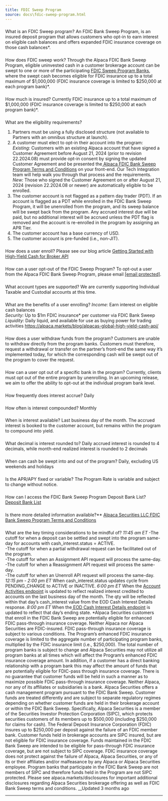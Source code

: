 ```yaml
---
title: FDIC Sweep Program
source: docs\fdic-sweep-program.html
---
```


### 
What is an FDIC Sweep program?
[](fdic-sweep-program.html#what-is-an-fdic-sweep-program)
An FDIC Bank Sweep Program, is an insured deposit program that allows customers who opt-in to earn interest on eligible cash balances and offers expanded FDIC insurance coverage on those cash balances*.
### 
How does FDIC sweep work?
[](fdic-sweep-program.html#how-does-fdic-sweep-work)
Through the Alpaca FDIC Bank Sweep Program, eligible uninvested cash in a customer brokerage account can be swept to one or more of the participating [FDIC Sweep Program Banks](https://alpaca.markets/deposit-bank-list), where the swept cash becomes eligible for FDIC insurance up to a total maximum of $1,000,000 (FDIC insurance coverage is limited to $250,000 at each program bank)*.
### 
How much is insured?
[](fdic-sweep-program.html#how-much-is-insured)
Currently FDIC insurance up to a total maximum of $1,000,000 (FDIC insurance coverage is limited to $250,000 at each program bank)*.
### 
What are the eligibility requirements?
[](fdic-sweep-program.html#what-are-the-eligibility-requirements)
1. Partners must be using a fully disclosed structure (not available to Partners with an omnibus structure at launch).
2. A customer must elect to opt-in their account into the program:  
_Existing:_ Customers with an existing Alpaca account that have signed a Customer Agreement before August 21, 2024 (prior to revision 22.2024.08) must provide opt-in consent by signing the updated Customer Agreement and be presented the[ Alpaca FDIC Bank Sweep Program Terms and Conditions](https://files.alpaca.markets/disclosures/Alpaca+FDIC+Bank+Sweep+Program+Terms+and+Conditions.pdf) on your front-end. Our Tech Integration team will help walk you through that process and the requirements.  
_New:_ Those who signed the Customer Agreement on or after August 21, 2024 (revision 22.2024.08 or newer) are automatically eligible to be enrolled.
3. The customer account is not flagged as a pattern day trader (PDT).
If an account is flagged as a PDT while enrolled in the FDIC Bank Sweep Program, it will be unenrolled from the program, and its sweep balance will be swept back from the program. Any accrued interest due will be paid, but no additional interest will be accrued unless the PDT flag is removed and the account is re-enrolled in the program by assigning an APR Tier.
4. The customer account has a base currency of USD.
5. The customer account is pre-funded (i.e., non-JIT).
### 
How does a user enroll?
[](fdic-sweep-program.html#how-does-a-user-enroll)
Please see our blog article [Getting Started with High-Yield Cash for Broker API](https://alpaca.markets/learn/getting-started-with-high-yield-cash-for-broker-api)
### 
How can a user opt-out of the FDIC Sweep Program?
[](fdic-sweep-program.html#how-can-a-user-opt-out-of-the-fdic-sweep-program)
To opt-out a user from the Alpaca FDIC Bank Sweep Program, please email [[email protected]](../cdn-cgi/l/email-protection.html#661513161609141226070a16070507480b07140d031215).
### 
What account types are supported?
[](fdic-sweep-program.html#what-account-types-are-supported)
We are currently supporting Individual Taxable and Custodial accounts at this time.
### 
What are the benefits of a user enrolling?
[](fdic-sweep-program.html#what-are-the-benefits-of-a-user-enrolling)
_Income:_ Earn interest on eligible cash balances  
_Security:_ Up to $1m FDIC insurance* per customer via FDIC Bank Sweep  
_Liquidity:_ Daily liquid, and available for use as buying power for trading activities
<https://alpaca.markets/blog/alpacas-global-high-yield-cash-api/>
### 
How does a user withdraw funds from the program?
[](fdic-sweep-program.html#how-does-a-user-withdraw-funds-from-the-program)
Customers are unable to withdraw directly from the program banks. Customers must therefore, request a withdrawal or transfer on the partner’s front-end the same way it’s implemented today, for which the corresponding cash will be swept out of the program to cover the request.
### 
How can a user opt out of a specific bank in the program?
[](fdic-sweep-program.html#how-can-a-user-opt-out-of-a-specific-bank-in-the-program)
Currently, clients must opt out of the entire program by unenrolling. In an upcoming release, we aim to offer the ability to opt-out at the individual program bank level.
### 
How frequently does interest accrue?
[](fdic-sweep-program.html#how-frequently-does-interest-accrue)
Daily
### 
How often is interest compounded?
[](fdic-sweep-program.html#how-often-is-interest-compounded)
Monthly
### 
When is interest available?
[](fdic-sweep-program.html#when-is-interest-available)
Last business day of the month. The accrued interest is booked to the customer account, but remains within the program to compound into yield.
### 
What decimal is interest rounded to?
[](fdic-sweep-program.html#what-decimal-is-interest-rounded-to)
Daily accrued interest is rounded to 4 decimals, while month-end realized interest is rounded to 2 decimals
### 
When can cash be swept into and out of the program?
[](fdic-sweep-program.html#when-can-cash-be-swept-into-and-out-of-the-program)
Daily, excluding US weekends and holidays
### 
Is the APR/APY fixed or variable?
[](fdic-sweep-program.html#is-the-aprapy-fixed-or-variable)
The Program Rate is variable and subject to change without notice.
### 
How can I access the FDIC Bank Sweep Program Deposit Bank List?
[](fdic-sweep-program.html#how-can-i-access-the-fdic-bank-sweep-program-deposit-bank-list)
[Deposit Bank List](https://alpaca.markets/deposit-bank-list)
### 
Is there more detailed information available?**
[](fdic-sweep-program.html#is-there-more-detailed-information-available)
[Alpaca Securities LLC FDIC Bank Sweep Program Terms and Conditions](https://files.alpaca.markets/disclosures/Alpaca+FDIC+Bank+Sweep+Program+Terms+and+Conditions.pdf)
### 
What are the key timing considerations to be mindful of?
[](fdic-sweep-program.html#what-are-the-key-timing-considerations-to-be-mindful-of)
_11:45 am ET_
-The cutoff for when a deposit can be settled and swept into the program same-day for accounts with cash_interest.status = ACTIVE.  
-The cutoff for when a partial withdrawal request can be facilitated out of the program.  
-The cutoff for when an Assignment API request will process the same-day.  
-The cutoff for when a Reassignment API request will process the same-day.  
-The cutoff for when an Unenroll API request will process the same-day.
_12:15 pm - 2:00 pm ET_
When cash_interest.status updates cycle from PENDING_CHANGE to ACTIVE or INACTIVE.
_6:00 pm ET_
When the [Account Activities endpoint](..-reference-getaccountactivitiesbytype-1.md) is updated to reflect realized interest credited to accounts on the last business day of the month. The qty will be reflected within that day’s cash_interest value from the EOD Cash Interest Details response.
_8:00 pm ET_
When the[ EOD Cash Interest Details endpoint](..-reference-get-v1-get-eod-cash-interest-report.md) is updated to reflect that day’s ending state.
*Alpaca Securities customers that enroll in the FDIC Bank Sweep are potentially eligible for enhanced FDIC pass-through insurance coverage. Neither Alpaca nor Alpaca Securities are FDIC-insured. FDIC pass-through insurance coverage is subject to various conditions. The Program’s enhanced FDIC insurance coverage is limited to the aggregate number of participating program banks, multiplied by the FDIC insurance limit (i.e., $250,000). The total number of program banks is subject to change and Alpaca Securities may not utilize all program banks at all times which will affect the Program’s enhanced FDIC insurance coverage amount. In addition, if a customer has a direct banking relationship with a program bank this may affect the amount of funds that are potentially eligible for FDIC-pass through insurance coverage. There is no guarantee that customer funds will be held in such a manner as to maximize possible FDIC pass-through insurance coverage.
Neither Alpaca, nor any of its affiliates or subsidiaries is a bank.
Alpaca Securities offers a cash management program pursuant to the FDIC Bank Sweep. Customer funds are treated differently and are subject to separate regulatory regimes depending on whether customer funds are held in their brokerage account or within the FDIC Bank Sweep. Specifically, Alpaca Securities is a member of the Securities Investor Protection Corporation (SIPC), which protects securities customers of its members up to $500,000 (including $250,000 for claims for cash). The Federal Deposit Insurance Corporation (FDIC) insures up to $250,000 per deposit against the failure of an FDIC member bank. Customer funds held in brokerage accounts are SIPC insured, but are not eligible for FDIC insurance coverage. Funds maintained in the FDIC Bank Sweep are intended to be eligible for pass-through FDIC insurance coverage, but are not subject to SIPC coverage. FDIC insurance coverage does not protect against the failure of Alpaca, Alpaca Securities, or any of its or their affiliates and/or malfeasance by any Alpaca or Alpaca Securities employee. Program banks that participate in the FDIC Bank Sweep are not members of SIPC and therefore funds held in the Program are not SIPC protected. Please see alpaca.markets/disclosures for important additional disclosures regarding Alpaca Securities brokerage offering as well as FDIC Bank Sweep terms and conditions.
__Updated 3 months ago
* * *
